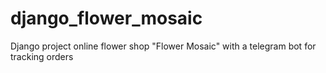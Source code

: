 # django_flower_mosaic
Django project online flower shop "Flower Mosaic" with a telegram bot for tracking orders
